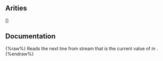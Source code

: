 ## Arities
[]

## Documentation
{%raw%}
Reads the next line from stream that is the current value of *in* .
{%endraw%}

